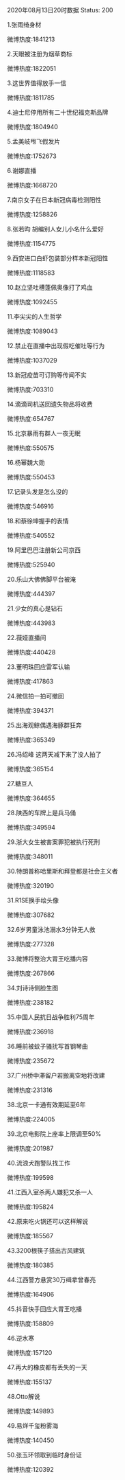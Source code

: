 2020年08月13日20时数据
Status: 200

1.张雨绮身材

微博热度:1841213

2.天眼被注册为烟草商标

微博热度:1822051

3.这世界值得放手一信

微博热度:1811785

4.迪士尼停用所有二十世纪福克斯品牌

微博热度:1804940

5.孟美岐甩飞假发片

微博热度:1752673

6.谢娜直播

微博热度:1668720

7.南京女子在日本新冠病毒检测阳性

微博热度:1258826

8.张若昀 胡编别人女儿小名什么爱好

微博热度:1154775

9.西安进口白虾包装部分样本新冠阳性

微博热度:1118583

10.赵立坚吐槽蓬佩奥像打了鸡血

微博热度:1092455

11.李尖尖的人生哲学

微博热度:1089043

12.禁止在直播中出现假吃催吐等行为

微博热度:1037029

13.新冠疫苗可订购等传闻不实

微博热度:703310

14.滴滴司机送回遗失物品将收费

微博热度:654767

15.北京暴雨有群人一夜无眠

微博热度:550575

16.杨幂魏大勋

微博热度:550453

17.记录头发是怎么没的

微博热度:546916

18.和蔡徐坤握手的表情

微博热度:540552

19.阿里巴巴注册新公司京西

微博热度:525940

20.乐山大佛佛脚平台被淹

微博热度:444397

21.少女的真心是钻石

微博热度:443983

22.薇娅直播间

微博热度:440428

23.董明珠回应雷军认输

微博热度:417863

24.微信拍一拍可撤回

微博热度:394371

25.出海观鲸偶遇海豚群狂奔

微博热度:365349

26.冯绍峰 这两天减下来了没人拍了

微博热度:365154

27.糖豆人

微博热度:364655

28.陕西的车牌上是兵马俑

微博热度:349594

29.浙大女生被害案罪犯被执行死刑

微博热度:348011

30.特朗普称哈里斯和拜登都是社会主义者

微博热度:320190

31.R1SE换手绘头像

微博热度:307682

32.6岁男童泳池溺水3分钟无人救

微博热度:277328

33.微博将整治大胃王吃播内容

微博热度:267866

34.刘诗诗侧脸生图

微博热度:238182

35.中国人民抗日战争胜利75周年

微博热度:236918

36.睡前被蚊子骚扰写首钢琴曲

微博热度:235672

37.广州桥中滞留户若搬离空地将改建

微博热度:231316

38.北京一卡通有效期延至6年

微博热度:224005

39.北京电影院上座率上限调至50%

微博热度:201987

40.流浪犬跑警队找工作

微博热度:199598

41.江西入室杀两人嫌犯又杀一人

微博热度:195824

42.原来吃火锅还可以这样解说

微博热度:185567

43.3200根筷子搭出古风建筑

微博热度:180385

44.江西警方悬赏30万缉拿曾春亮

微博热度:164906

45.抖音快手回应大胃王吃播

微博热度:158809

46.逆水寒

微博热度:157120

47.再大的橡皮都有丢失的一天

微博热度:155137

48.Otto解说

微博热度:149893

49.易烊千玺粉雾海

微博热度:140450

50.张玉环领取到临时身份证

微博热度:120392

